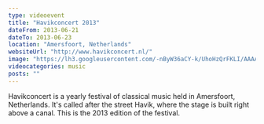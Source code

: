 ```yaml
---
type: videoevent
title: "Havikconcert 2013"
dateFrom: 2013-06-21
dateTo: 2013-06-23
location: "Amersfoort, Netherlands"
websiteUrl: "http://www.havikconcert.nl/"
image: "https://lh3.googleusercontent.com/-nByW36aCY-k/UhoHzQrFKLI/AAAAAAAAZT4/KCqPszDpnaM/s1600/dsc09569.picasaweb.jpg"
videocategories: music
posts: ""
---
```


Havikconcert is a yearly festival of classical music held in Amersfoort, Netherlands. It's called after the street Havik, where the stage is built right above a canal. This is the 2013 edition of the festival.
